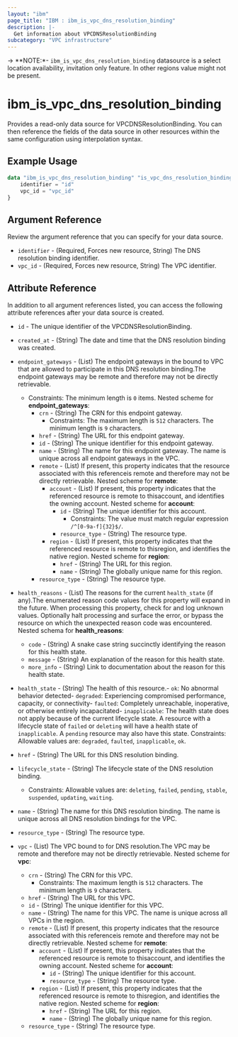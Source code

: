 ```yaml
---
layout: "ibm"
page_title: "IBM : ibm_is_vpc_dns_resolution_binding"
description: |-
  Get information about VPCDNSResolutionBinding
subcategory: "VPC infrastructure"
---
```


-> **NOTE:*- `ibm_is_vpc_dns_resolution_binding` datasource is a select location availability, invitation only feature. In other regions value might not be present.
# ibm_is_vpc_dns_resolution_binding

Provides a read-only data source for VPCDNSResolutionBinding. You can then reference the fields of the data source in other resources within the same configuration using interpolation syntax.

## Example Usage

```terraform
data "ibm_is_vpc_dns_resolution_binding" "is_vpc_dns_resolution_binding" {
	identifier = "id"
	vpc_id = "vpc_id"
}
```

## Argument Reference

Review the argument reference that you can specify for your data source.

- `identifier` - (Required, Forces new resource, String) The DNS resolution binding identifier.
- `vpc_id` - (Required, Forces new resource, String) The VPC identifier.

## Attribute Reference

In addition to all argument references listed, you can access the following attribute references after your data source is created.

- `id` - The unique identifier of the VPCDNSResolutionBinding.
- `created_at` - (String) The date and time that the DNS resolution binding was created.

- `endpoint_gateways` - (List) The endpoint gateways in the bound to VPC that are allowed to participate in this DNS resolution binding.The endpoint gateways may be remote and therefore may not be directly retrievable.
  - Constraints: The minimum length is `0` items.
	Nested scheme for **endpoint_gateways**:
	- `crn` - (String) The CRN for this endpoint gateway.
	  - Constraints: The maximum length is `512` characters. The minimum length is `9` characters.
	- `href` - (String) The URL for this endpoint gateway.
	- `id` - (String) The unique identifier for this endpoint gateway.
	- `name` - (String) The name for this endpoint gateway. The name is unique across all endpoint gateways in the VPC.
	- `remote` - (List) If present, this property indicates that the resource associated with this referenceis remote and therefore may not be directly retrievable.
		Nested scheme for **remote**:
		- `account` - (List) If present, this property indicates that the referenced resource is remote to thisaccount, and identifies the owning account.
			Nested scheme for **account**:
			- `id` - (String) The unique identifier for this account.
			  - Constraints: The value must match regular expression `/^[0-9a-f]{32}$/`.
			- `resource_type` - (String) The resource type.
		- `region` - (List) If present, this property indicates that the referenced resource is remote to thisregion, and identifies the native region.
			Nested scheme for **region**:
			- `href` - (String) The URL for this region.
			- `name` - (String) The globally unique name for this region.
	- `resource_type` - (String) The resource type.

- `health_reasons` - (List) The reasons for the current `health_state` (if any).The enumerated reason code values for this property will expand in the future. When processing this property, check for and log unknown values. Optionally halt processing and surface the error, or bypass the resource on which the unexpected reason code was encountered.
	Nested schema for **health_reasons**:
	- `code` - (String) A snake case string succinctly identifying the reason for this health state.
	- `message` - (String) An explanation of the reason for this health state.
	- `more_info` - (String) Link to documentation about the reason for this health state.
	
- `health_state` - (String) The health of this resource.- `ok`: No abnormal behavior detected- `degraded`: Experiencing compromised performance, capacity, or connectivity- `faulted`: Completely unreachable, inoperative, or otherwise entirely incapacitated- `inapplicable`: The health state does not apply because of the current lifecycle state. A resource with a lifecycle state of `failed` or `deleting` will have a health state of `inapplicable`. A `pending` resource may also have this state. Constraints: Allowable values are: `degraded`, `faulted`, `inapplicable`, `ok`.

- `href` - (String) The URL for this DNS resolution binding.

- `lifecycle_state` - (String) The lifecycle state of the DNS resolution binding.
  - Constraints: Allowable values are: `deleting`, `failed`, `pending`, `stable`, `suspended`, `updating`, `waiting`.

- `name` - (String) The name for this DNS resolution binding. The name is unique across all DNS resolution bindings for the VPC.

- `resource_type` - (String) The resource type.

- `vpc` - (List) The VPC bound to for DNS resolution.The VPC may be remote and therefore may not be directly retrievable.
	Nested scheme for **vpc**:
	- `crn` - (String) The CRN for this VPC.
	  - Constraints: The maximum length is `512` characters. The minimum length is `9` characters.
	- `href` - (String) The URL for this VPC.
	- `id` - (String) The unique identifier for this VPC.
	- `name` - (String) The name for this VPC. The name is unique across all VPCs in the region.
	- `remote` - (List) If present, this property indicates that the resource associated with this referenceis remote and therefore may not be directly retrievable.
		Nested scheme for **remote**:
		- `account` - (List) If present, this property indicates that the referenced resource is remote to thisaccount, and identifies the owning account.
			Nested scheme for **account**:
			- `id` - (String) The unique identifier for this account.
			- `resource_type` - (String) The resource type.
		- `region` - (List) If present, this property indicates that the referenced resource is remote to thisregion, and identifies the native region.
			Nested scheme for **region**:
			- `href` - (String) The URL for this region.
			- `name` - (String) The globally unique name for this region.
	- `resource_type` - (String) The resource type.

